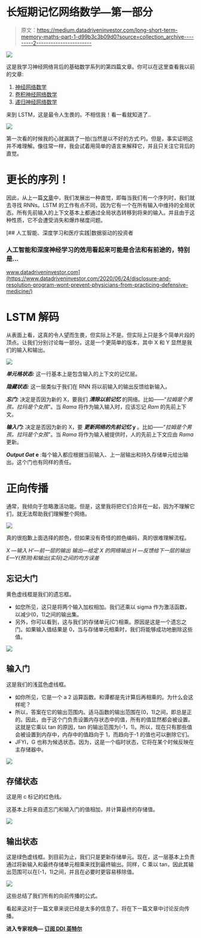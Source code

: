 # 长短期记忆网络数学—第一部分

> 原文：<https://medium.datadriveninvestor.com/long-short-term-memory-maths-part-1-d99b3c3b09d0?source=collection_archive---------2----------------------->

![](img/8631b067a2fa484692a92341a8f06b6f.png)

这是我学习神经网络背后的基础数学系列的第四篇文章。你可以在这里查看我以前的文章:

1.  [神经网络数学](https://medium.com/datadriveninvestor/neural-network-maths-in-5-minutes-f385eeddf783)
2.  [卷积神经网络数学](https://medium.com/datadriveninvestor/convolution-neural-network-maths-intuition-6b047cb48e90)
3.  [递归神经网络数学](https://medium.com/datadriveninvestor/recurrent-neural-network-maths-69214e4d69e1)

来到 LSTM，这是最令人生畏的。不相信我！看一看就知道了..

![](img/73b6462219bbd1c85aa726bc2fc18cf5.png)

第一次看的时候我的心就漏跳了一拍(当然是以不好的方式:P)。但是，事实证明这并不难理解。像往常一样，我会试着用简单的语言来解释它，并且只关注它背后的直觉。

# 更长的序列！

因此，从上一篇[文章](https://medium.com/datadriveninvestor/recurrent-neural-network-maths-69214e4d69e1)中，我们发展出一种直觉，即每当我们有一个序列时，我们就去寻找 RNNs。LSTM 的工作有点不同，因为它有一个在所有输入中维持的全局状态。所有先前输入的上下文基本上都通过全局状态转移到将来的输入。并且由于这种性质，它不会遭受消失和爆炸梯度问题。

[](https://www.datadriveninvestor.com/2020/06/24/disclosure-and-resolution-program-wont-prevent-physicians-from-practicing-defensive-medicine/) [## 人工智能、深度学习和医疗实践|数据驱动的投资者

### 人工智能和深度神经学习的效用看起来可能是合法和有前途的，特别是…

www.datadriveninvestor.com](https://www.datadriveninvestor.com/2020/06/24/disclosure-and-resolution-program-wont-prevent-physicians-from-practicing-defensive-medicine/) 

# LSTM 解码

从表面上看，这真的令人望而生畏，但实际上不是。但实际上只是多个简单片段的顶点。让我们分别讨论每一部分。这是一个更简单的版本，其中 X 和 Y 显然是我们的输入和输出。

![](img/f49313d9c3d75c066a28f1c64d4b6513.png)

***单元格状态:*** 这一行基本上是包含输入的上下文的记忆层。

***隐藏状态:*** 这一层类似于我们在 RNN 将以前输入的输出反馈给新输入。

***忘门:*** 决定是否因为新的 X，要我们 ***清除以前记忆*** 的网络。比如——“*拉姆是个男孩。拉玛是个女孩*”。当 *Rama* 将作为输入输入时，应该忘记 *Ram* 的先前上下文。

***输入门:*** 决定是否因为新的 X，要 ***更新网络的先前记忆* y** 。比如——“*拉姆是个男孩。拉玛是个女孩*”。当 *Rama* 将作为输入被提供时，人的先前上下文应由 *Rama* 更新。

***Output Gat* e** :每个输入都应根据当前输入、上一层输出和持久存储单元给出输出。这个门也有同样的责任。

# 正向传播

通常，我倾向于忽略激活功能。但是，这里我将把它们合并在一起，因为不理解它们，就无法帮助我们理解整个网络。

![](img/ff73e4a0665c882cfa1cd15c2643a1c6.png)

真的很抱歉上面选择的颜色，但如果没有奇怪的颜色编码，真的很难理解流程。

*X —输入
H’—前一层的输出
输出—给定 X 的网络输出
H —反馈给下一层的输出
E—Y(预测)和输出(实际)之间的均方误差*

## 忘记大门

黄色虚线框是我们的遗忘框。

*   如您所见，这只是将两个输入加权相加。我们还乘以 sigma 作为激活函数，以减少(0，1)之间的输出集。
*   另外，你可以看到，这与我们的存储单元(C’)相乘。原因是这是一个遗忘之门。如果输入值结果是 0，当与存储单元相乘时，我们将能够成功地删除这些值。

![](img/a71d3c1a43ce7e33c99882c4241cd8ef.png)

## 输入门

这是我们的浅蓝色虚线框。

*   如你所见，它是一个 a 2 运算函数。和谭都是先计算后再相乘的。为什么会这样呢？
*   所以，答案在它的输出范围内。适马函数的输出范围在(0，1)之间，即总是正的。因此，由于这个门负责设置内存状态中的值，所有的值显然都会被设置。这就是它乘以 tan 的原因，tan 的输出范围为(-1，1)。所以，现在只有那些值会被设置到内存中，内存中的值趋向于 1，而趋向于-1 的值也可以删除它们。
*   JFYI，G 也称为候选状态。因为，这是一个临时状态，它将在某个时候反映在主存储器中。

![](img/c97a0133c1a54eea3cca09f201d23eb9.png)

## 存储状态

这是用 c 标记的红色线。

这基本上将来自遗忘门和输入门的值相加，并计算最终的存储值。

![](img/969b765c0b557dcfb9257133d746806b.png)

## 输出状态

这是绿色虚线框。到目前为止，我们只是更新存储单元。现在，这一层基本上负责通过将新输入和最终存储单元相乘来找到最终输出。同样，C 乘以 tan，因此其输出范围可以在(-1，1)之间，并且在必要时更容易移除值。

![](img/de31f8cd8fa84cbab8fe56f2adf8318a.png)

这些总结了我们所有的向前传播的公式。

看起来这对于一篇文章来说已经是太多的信息了。将在下一篇文章中讨论反向传播。

**进入专家视角—** [**订阅 DDI 英特尔**](https://datadriveninvestor.com/ddi-intel)